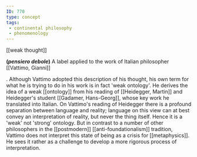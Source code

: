 ```yaml
---
ID: 770
type: concept
tags: 
 - continental philosophy
 - phenomenology
---
```


[[weak thought]] 

**(*pensiero debole*)** A label applied to the work of Italian philosopher [[Vattimo, Gianni]]

. Although Vattimo
adopted this description of his thought, his own term for what he is
trying to do in his work is in fact 'weak ontology'. He derives the idea
of a weak [[ontology]] from
his reading of [[Heidegger, Martin]] and Heidegger's
student [[Gadamer, Hans-Georg]], whose key work he
translated into Italian. On Vattimo's reading of Heidegger there is a
profound separation between language and reality; language on this view
can at best convey an interpretation of reality, but never the thing
itself. Hence it is a 'weak' not 'strong' ontology. But in contrast to a
number of other philosophers in the
[[postmodern]]
[[anti-foundationalism]]
tradition, Vattimo does not interpret this state of being as a crisis
for [[metaphysics]]. He sees
it rather as a challenge to develop a more rigorous process of
interpretation.
